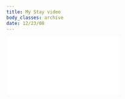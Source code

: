 ```yaml
---
title: My Stay video
body_classes: archive
date: 12/23/08
---
```


<div class="vendor" id="fit-vids">
<iframe src="//player.vimeo.com/video/6481015" frameborder="0" webkitallowfullscreen mozallowfullscreen allowfullscreen></iframe>
</div>   
        
